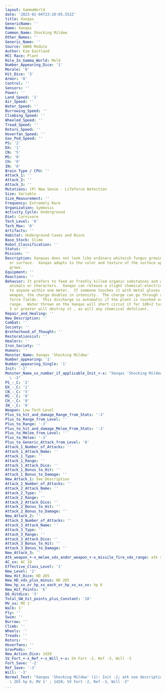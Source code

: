 ```yaml
---
layout: GammaWorld
date: '2023-01-04T23:10:05.552Z'
title: Xanqas
GenericName: ''
Name: Xanqas
Common_Name: Shocking Mildew
Other_Names: ''
Generic_Name: ''
Source: GW08 Module
Author: Kim Eastland
MCC Race: Plant
Role_In_Gamma_World: Mold
Number_Appearing_Dice: '1'
Morale: '0'
Hit_Dice: '3'
Armor: '0'
Control: ''
Sensors: ''
Power: ''
Land_Speed: '1'
Air_Speed: ''
Water_Speed: ''
Burrowing_Speed: ''
Climbing_Speed: ''
Wheeled_Speed: ''
Tread_Speed: ''
Rotors_Speed: ''
Hoverfan_Speed: ''
Gav_Pod_Speed: ''
PS: '2'
DX: '1'
CN: '5'
MS: '0'
CH: '0'
IN: '0'
Brain Type / CPU: ''
Attack_1: ''
Attack_2: ''
Attack_3: ''
Mutations: (P) New Sense - Lifeforce Detection
Size: Variable
Size_Measurement: ''
Frequency: Extremely Rare
Organization: Symbosis
Activity_Cycle: Underground
Diet: Carnivore
Tech_Level: '0'
Tech_Max: '0'
Artifacts: ''
Habitat: Underground Caves and Ruins
Base_Stock: Slime
Robot_Classification: ''
Status: ''
Mission: ''
Description: Xanquas does not look like ordinary whiteish fungus growing on an item
  or surface.  Xanqas adapts to the color and texture of the surface upon with it
  grows.
Equipment: ''
Reactions: ''
Behavior: It prefers to feed on freshly killed organic substances and will attack
  animals or characters.  Xanqas can release a slight chemical-electrical charge (I4)
  to anyone within one meter.  If someone touches it with metal gloves or a metal
  weapon, the charge doubles in intenisty.  The charge can go through any armor, except
  force fields.  This discharge is automatic if the plant is touched or attacked at
  range.  Water thrown on the Xanqas will short circut it for 1d8+2 turns.  Acid intensity
  5 or greater will destroy it , as will any chemcical defoliant.
Repair_and_Healing: ''
New_Description: ''
Combat: ''
Society: ''
Brotherhood_of_Thought: ''
Restorationsist: ''
Healers: ''
Iron_Society: ''
Humans: ''
Monster_Name: Xanqas 'Shocking Mildew'
Number_appearing: '1'
Number_appearing_Single: '1'
Init: '-2'
Monster_Name_xx_number_if_applicable_Init_+-x: "Xanqas 'Shocking Mildew' (1): Init\
  \ -2"
PS_-_C: '2'
DX_-_C: '1'
CN_-_C: '5'
MS_-_C: '0'
CH_-_C: '0'
IN_-_C: '0'
Weapon: Low Tech Level
Plus_to_hit_and_damage_Range_from_Stats: '-3'
Plus_to_Range_from_Level: ''
Plus_to_Range: '-3'
Plus_to_hit_and_damage_Melee_From_Stats: '-3'
Plus_to_Melee_from_Level: ''
Plus_to_Melee: '-3'
Plus_to_Generic_Attack_from_Level: '0'
Attack_1_Number_of_Attacks: ''
Attack_1_Attack_Name: ''
Attack_1_Type: ''
Attack_1_Range: ''
Attack_1_Attack_Dice: ''
Attack_1_Bonus_to_Hit: ''
Attack_1_Bonus_to_Damage: ''
New_Attack_1: See Description
Attack_2_Number_of_Attacks: ''
Attack_2_Attack_Name: ''
Attack_2_Type: ''
Attack_2_Range: ''
Attack_2_Attack_Dice: ''
Attack_2_Bonus_to_Hit: ''
Attack_2_Bonus_to_Damage: ''
New_Attack_2: ''
Attack_3_Number_of_Attacks: ''
Attack_3_Attack_Name: ''
Attack_3_Type: ''
Attack_3_Range: ''
Attack_3_Attack_Dice: ''
Attack_3_Bonus_to_Hit: ''
Attack_3_Bonus_to_Damage: ''
New_Attack_3: ''
Atk_weapon_+-x_melee_xdx_andor_weapon_+-x_missile_fire_xdx_range: atk see description
AC_xx: AC 10
Effective_Class_Level: '1'
New_Level: '2'
New_Hit_Dice: HD 2D5
New_HD_xdx_plus_minus: HD 2D5
New_hp_xx_or_hp_xx_each_or_hp_xx_xx_xx: hp 6
New_Hit_Points: '6'
D6_Hitdice: '3'
Total_GW_hit_points_plus_Constant: '18'
MV_xx: MV 1'
Walk: 1'
Fly: ''
Swim: ''
Burrow: ''
Climb: ''
Wheels: ''
Treads: ''
Rotors: ''
Hoverfans: ''
GravPods: ''
New_Action_Dice: 1d20
SV_Fort_+-x_Ref_+-x_Will_+-x: SV Fort -2, Ref -3, Will -3
Fort_Save: '-2'
Ref_Save: '-3'
Will: '-3'
Normal_Text: "Xanqas 'Shocking Mildew' (1): Init -2; atk see description; AC 10; HD\
  \ 2D5 hp 6; MV 1' ; 1d20; SV Fort -2, Ref -3, Will -3"
...
```

